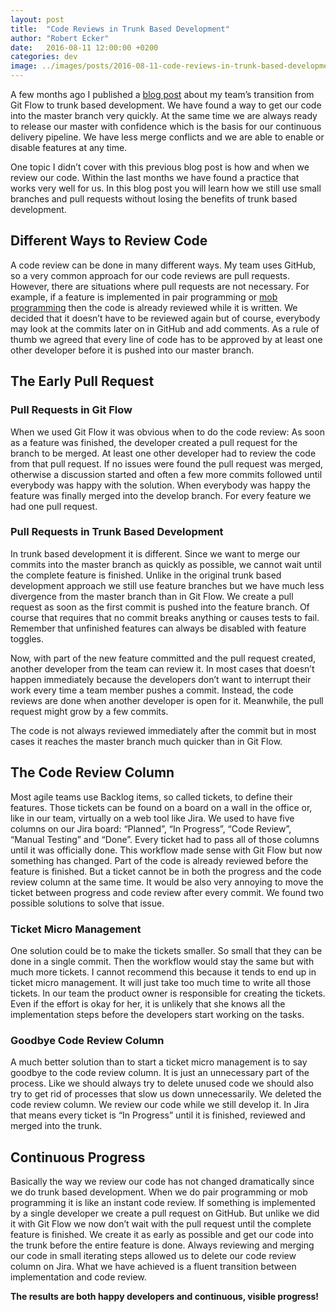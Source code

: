 ```yaml
---
layout: post
title:  "Code Reviews in Trunk Based Development"
author: "Robert Ecker"
date:   2016-08-11 12:00:00 +0200
categories: dev
image: ../images/posts/2016-08-11-code-reviews-in-trunk-based-development/title-image.png
---
```


A few months ago I published a [blog post](https://team-coder.com/from-git-flow-to-trunk-based-development/) about my team’s transition from Git Flow to trunk based development. We have found a way to get our code into the master branch very quickly. At the same time we are always ready to release our master with confidence which is the basis for our continuous delivery pipeline. We have less merge conflicts and we are able to enable or disable features at any time.

One topic I didn’t cover with this previous blog post is how and when we review our code. Within the last months we have found a practice that works very well for us. In this blog post you will learn how we still use small branches and pull requests without losing the benefits of trunk based development.


## Different Ways to Review Code

A code review can be done in many different ways. My team uses GitHub, so a very common approach for our code reviews are pull requests. However, there are situations where pull requests are not necessary. For example, if a feature is implemented in pair programming or [mob programming](https://team-coder.com/mob-programming/) then the code is already reviewed while it is written. We decided that it doesn’t have to be reviewed again but of course, everybody may look at the commits later on in GitHub and add comments. As a rule of thumb we agreed that every line of code has to be approved by at least one other developer before it is pushed into our master branch.


## The Early Pull Request

### Pull Requests in Git Flow
When we used Git Flow it was obvious when to do the code review: As soon as a feature was finished, the developer created a pull request for the branch to be merged. At least one other developer had to review the code from that pull request. If no issues were found the pull request was merged, otherwise a discussion started and often a few more commits followed until everybody was happy with the solution. When everybody was happy the feature was finally merged into the develop branch. For every feature we had one pull request.

### Pull Requests in Trunk Based Development
In trunk based development it is different. Since we want to merge our commits into the master branch as quickly as possible, we cannot wait until the complete feature is finished. Unlike in the original trunk based development approach we still use feature branches but we have much less divergence from the master branch than in Git Flow. We create a pull request as soon as the first commit is pushed into the feature branch. Of course that requires that no commit breaks anything or causes tests to fail. Remember that unfinished features can always be disabled with feature toggles.

Now, with part of the new feature committed and the pull request created, another developer from the team can review it. In most cases that doesn’t happen immediately because the developers don’t want to interrupt their work every time a team member pushes a commit. Instead, the code reviews are done when another developer is open for it. Meanwhile, the pull request might grow by a few commits.

The code is not always reviewed immediately after the commit but in most cases it reaches the master branch much quicker than in Git Flow.


## The Code Review Column

Most agile teams use Backlog items, so called tickets, to define their features. Those tickets can be found on a board on a wall in the office or, like in our team, virtually on a web tool like Jira. We used to have five columns on our Jira board: “Planned”, “In Progress”, “Code Review”, “Manual Testing” and “Done”. Every ticket had to pass all of those columns until it was officially done. This workflow made sense with Git Flow but now something has changed. Part of the code is already reviewed before the feature is finished. But a ticket cannot be in both the progress and the code review column at the same time. It would be also very annoying to move the ticket between progress and code review after every commit. We found two possible solutions to solve that issue.

### Ticket Micro Management
One solution could be to make the tickets smaller. So small that they can be done in a single commit. Then the workflow would stay the same but with much more tickets. I cannot recommend this because it tends to end up in ticket micro management. It will just take too much time to write all those tickets. In our team the product owner is responsible for creating the tickets. Even if the effort is okay for her, it is unlikely that she knows all the implementation steps before the developers start working on the tasks.

### Goodbye Code Review Column
A much better solution than to start a ticket micro management is to say goodbye to the code review column. It is just an unnecessary part of the process. Like we should always try to delete unused code we should also try to get rid of processes that slow us down unnecessarily. We deleted the code review column. We review our code while we still develop it. In Jira that means every ticket is “In Progress” until it is finished, reviewed and merged into the trunk.


## Continuous Progress
Basically the way we review our code has not changed dramatically since we do trunk based development. When we do pair programming or mob programming it is like an instant code review. If something is implemented by a single developer we create a pull request on GitHub. But unlike we did it with Git Flow we now don’t wait with the pull request until the complete feature is finished. We create it as early as possible and get our code into the trunk before the entire feature is done. Always reviewing and merging our code in small iterating steps allowed us to delete our code review column on Jira. What we have achieved is a fluent transition between implementation and code review.

**The results are both happy developers and continuous, visible progress!**
